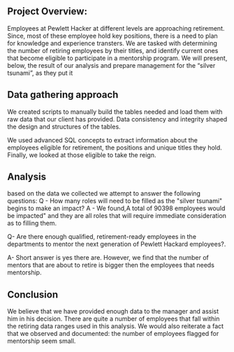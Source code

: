 ## Project Overview:

 Employees at Pewlett Hacker at different levels are approaching retirement. Since, most of these employee hold key positions, there is a need to plan for knowledge and experience transters. We are tasked with determining the number of retiring employees by their titles, and identify current ones that become eligible to participate in a mentorship program. We will present, below, the result of our analysis and prepare management for the “silver tsunami”, as they put it

## Data gathering approach

We created scripts to manually build the tables needed and load them with raw data that our client has provided. Data consistency and integrity shaped the design and structures of the tables.

We used advanced SQL concepts to extract information about the employees eligible for retirement, the positions and unique titles they hold. Finally, we looked at those eligible to take the reign.

## Analysis

based on the data we collected we attempt to answer the following questions: 
Q -  How many roles will need to be filled as the "silver tsunami" begins to make an impact? 
A - We found,A total of 90398 employees would be impacted" and they are all roles that will require immediate consideration as to filling them.

Q- Are there enough qualified, retirement-ready employees in the departments to mentor the next generation of Pewlett Hackard employees?.

A- Short answer is yes there are. However, we find that the number of mentors that are about to retire is bigger then the employees that needs mentorship.

## Conclusion

We believe that we have provided enough data to the manager and assist him in his decision. There are quite a number of employees that fall within the retiring data ranges used in this analysis. We would also reiterate a fact that we observed and documented: the number of employees flagged for mentorship seem small.
